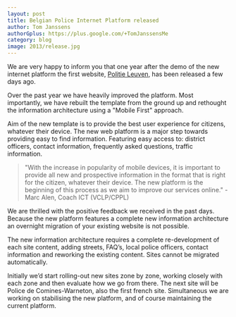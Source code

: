 ```yaml
---
layout: post
title: Belgian Police Internet Platform released
author: Tom Janssens
authorGplus: https://plus.google.com/+TomJanssensMe
category: blog
image: 2013/release.jpg
---
```


We are very happy to inform you that one year after the demo of the new internet platform the first website, [Politie Leuven](http://www.lokalepolitie.be/5388), has been released a few days ago.

<!--more-->

Over the past year we have heavily improved the platform. Most importantly, we have rebuilt the template from the ground up and rethought the information architecture using a "Mobile First" approach.

Aim of the new template is to provide the best user experience for citizens, whatever their device. The new web platform is a major step towards providing easy to find information. Featuring easy access to: district officers, contact information, frequently asked questions, traffic information.

> "With the increase in popularity of mobile devices, it is important to provide all new and prospective information in the format that is right for the citizen, whatever their device. The new platform is the beginning of this process as we aim to improve our services online." - Marc Alen, Coach ICT (VCLP/CPPL)

We are thrilled with the positive feedback we received in the past days. Because the new platform features a complete new information architecture an overnight migration of your existing website is not possible.

The new information architecture requires a complete re-development of each site content, adding streets, FAQ’s, local police officers, contact information and reworking the existing content. Sites cannot be migrated automatically.

Initially we’d start rolling-out new sites zone by zone, working closely with each zone and then evaluate how we go from there. The next site will be Police de Comines-Warneton, also the first french site. Simultaneous we are working on stabilising the new platform, and of course maintaining the current platform.